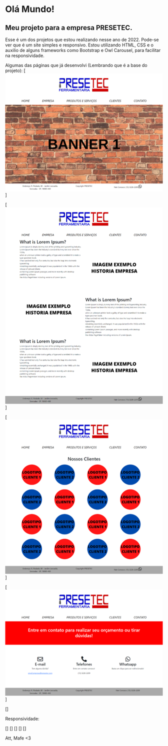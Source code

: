 # Olá Mundo!

## Meu projeto para a empresa PRESETEC.

Esse é um dos projetos que estou realizando nesse ano de 2022.
Pode-se ver que é um site simples e responsivo. 
Estou utilizando HTML, CSS e o auxilio de alguns frameworks como Bootstrap e Owl Carousel, para facilitar na responsividade.

Algumas das páginas que já desenvolvi (Lembrando que é a base do projeto): 
[<img src="https://raw.githubusercontent.com/progmafe/presetec/master/print1.png"/>]

[<img src="https://raw.githubusercontent.com/progmafe/presetec/master/print4.png"/>]

[<img src="https://raw.githubusercontent.com/progmafe/presetec/master/print5.png"/>]

[<img src="https://raw.githubusercontent.com/progmafe/presetec/master/print6.png"/>]

[<img src=" "/>]

Responsividade:

[<img src=" "/>]
[<img src=" "/>]
[<img src=" "/>]
[<img src=" "/>]
[<img src=" "/>]

Att, 
Mafe <3 

